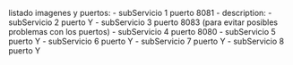 listado imagenes y puertos:
    - subServicio 1 puerto 8081
      - description: 
    - subServicio 2 puerto Y
    - subServicio 3 puerto 8083 (para evitar posibles problemas con los puertos)
    - subServicio 4 puerto 8080
    - subServicio 5 puerto Y
    - subServicio 6 puerto Y
    - subServicio 7 puerto Y
    - subServicio 8 puerto Y